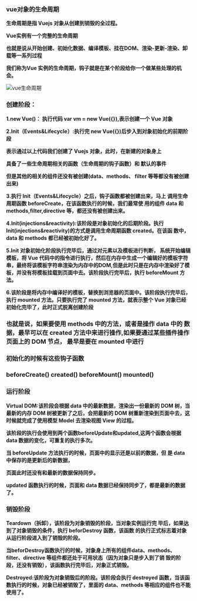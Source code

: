 ### vue对象的生命周期

**生命周期是指 Vuejs 对象从创建到销毁的全过程。**

**Vue实例有一个完整的生命周期**

**也就是说从开始创建、初始化数据、编译模板、挂在DOM、渲染-更新-渲染、卸载等一系列过程**

**我们称为Vue 实例的生命周期，钩子就是在某个阶段给你一个做某些处理的机会。**



![vue生命周期](E:\笔记整理\Vue\截图\vue生命周期.webp)



### 创建阶段：

**1.new Vue()： 执行代码 var vm = new Vue({}),表示创建一个 Vue 对象**



**2.Init（Events&Lifecycle）:执行完 new Vue({})后步入到对象初始化的前期阶段**

**表示通过以上代码我们创建了 Vuejs 对象，此时，在新建的对象身上**

**具备了一些生命周期相关的函数（生命周期的钩子函数）和 默认的事件**

**但是其他的相关的组件还没有被创建(data、methods、 filter 等等都没有被创建出来)**



**3.执行 Init（Events&Lifecycle）之后，钩子函数都被创建出来，马上 调用生命周期函数 beforeCreate，在该函数执行的时候，我们最常使 用的组件 data 和 methods,filter,directive 等，都还没有被创建出来。**



**4.Init(injections&reactivity):该阶段是对象初始化的后期阶段。执行 Init(injections&reactivity)的方式是调用生命周期函数 created。在该函 数中，data 和 methods 都已经被初始化好了。**



**5.Init 对象初始化阶段执行完毕后，通过对元素以及模板进行判断， 系统开始编辑模板，将 Vue 代码中的指令进行执行，然后在内存中生成一个编辑好的模板字符串，最终将该模板字符串渲染为内存中的DOM,但是此时只是在内存中渲染好了模板，并没有将模板挂载到页面中去。该阶段执行完毕后，执行 beforeMount 方法。**



**6.该阶段是将内存中编译好的模板，替换到浏览器的页面中。该阶段执行完毕后，执行 mounted 方法。只要执行完了 mounted 方法，就表示整个 Vue 对象已经初始化完毕了，此时正式脱离创建阶段**



### 也就是说，如果要使用 methods 中的方法，或者是操作 data 中的 数据，最早可以在 created 方法中来进行操作,如果要通过某些插件操作页面上的 DOM 节点， 最早是要在 mounted 中进行



### 初始化的时候有这些钩子函数

### beforeCreate()  created()  beforeMount()  mounted()





### 运行阶段

**Virtual DOM:该阶段会根据 data 中的最新数据，渲染出一份最新的 DOM 树，当最新的内存 DOM 树被更新了之后，会把最新的 DOM 树重新渲染到页面中去，这时候就完成了使用模型 Model 去渲染视图 View 的过程。**

**该阶段的执行会使用到两个函数beforeUpdate和updated,这两个函数会根据 data 数据的变化，可重复的执行多次。**

**当 beforeUpdate 方法执行的时候，页面中的显示还是以前的数据，但 是 data 中保存的是更新后的新数据，**

**页面此时还没有和最新的数据保持同步。**

**updated 函数执行的时候，页面和 data 数据已经保持同步了，都是最新的数据了。**





### 销毁阶段

**Teardown（拆卸），该阶段为对象销毁的阶段，当对象实例运行完 毕后，如果达到了对象销毁的条件，执行 beforDestroy 函数，该函数 的执行正式标志着对象从运行阶段进入到了销毁的阶段。**

**当beforDestroy函数执行的时候，对象身上所有的组件data、methods、 filter、directive 等组件都还处于可用状态（因为对象只是步入到了销 毁的阶段，还没有销毁），该函数执行完毕后，对象正式销毁。**

**Destroyed:该阶段为对象销毁后的阶段。该阶段会执行 destroyed 函数，当该函数执行的时候，对象已经被销毁了，里面的 data、methods 等相应的组件也不能使用了。**